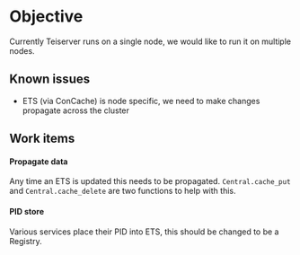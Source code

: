 # Objective
Currently Teiserver runs on a single node, we would like to run it on multiple nodes.

## Known issues
- ETS (via ConCache) is node specific, we need to make changes propagate across the cluster


## Work items
#### Propagate data
Any time an ETS is updated this needs to be propagated. `Central.cache_put` and `Central.cache_delete` are two functions to help with this.

#### PID store
Various services place their PID into ETS, this should be changed to be a Registry.
